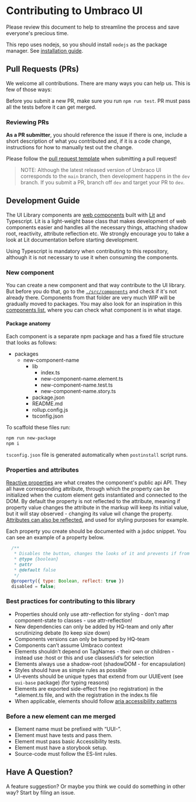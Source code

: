 # Contributing to Umbraco UI

Please review this document to help to streamline the process and save everyone's precious time.

This repo uses nodejs, so you should install `nodejs` as the package manager. See [installation guide](https://nodejs.org/en/).

## Pull Requests (PRs)

We welcome all contributions. There are many ways you can help us. This is few of those ways:

Before you submit a new PR, make sure you run `npm run test`. PR must pass all the tests before it can get merged.

### Reviewing PRs

**As a PR submitter**, you should reference the issue if there is one, include a short description of what you contributed and, if it is a code change, instructions for how to manually test out the change.

Please follow the [pull request template](PULL_REQUEST_TEMPLATE.md) when submitting a pull request!

> NOTE: Although the latest released version of Umbraco UI corresponds to the `main` branch, then development happens in the `dev` branch. If you submit a PR, branch off `dev` and target your PR to `dev`.

## Development Guide

The UI Library components are [web components](https://developer.mozilla.org/en-US/docs/Web/Web_Components) built with [Lit](https://lit.dev/) and Typescript. Lit is a light-weight base class that makes development of web components easier and handles all the necessary things, attaching shadow root, reactivity, attribute reflection etc. We strongly encourage you to take a look at Lit documentation before starting development.

Using Typescript is mandatory when contributing to this repository, although it is not necessary to use it when consuming the components.

### New component

You can create a new component and that way contribute to the UI library. But before you do that, go to the [`./src/components`](https://github.com/umbraco/Umbraco.UI/tree/dev/src/components) and check if it's not already there. Components from that folder are very much WIP will be gradually moved to packages. You may also look for an inspiration in this [components list](COMPONENTS.md), where you can check what component is in what stage.

#### Package anatomy

Each component is a separate npm package and has a fixed file structure that looks as follows:

- packages
  - new-component-name
    - lib
      - index.ts
      - new-component-name.element.ts
      - new-component-name.test.ts
      - new-component-name.story.ts
    - package.json
    - README.md
    - rollup.config.js
    - tsconfig.json

To scaffold these files run:

```sh
npm run new-package
npm i
```

`tsconfig.json` file is generated automatically when `postinstall` script runs.

### Properties and attributes

[Reactive properties](https://lit.dev/docs/components/properties/) are what creates the component's public api API. They all have corresponding attribute, through which the property can be initialized when the custom element gets instantiated and connected to the DOM. By default the property is not reflected to the attribute, meaning if property value changes the attribute in the markup will keep its initial value, but it will stay observed - changing its value wil change the property. [Attributes can also be reflected](https://lit.dev/docs/components/properties/#reflected-attributes), and used for styling purposes for example.

Each property you create should be documented with a jsdoc snippet. You can see an example of a property below.

```javascript
  /**
   * Disables the button, changes the looks of it and prevents if from emitting the click event
   * @type {boolean}
   * @attr
   * @default false
   */
  @property({ type: Boolean, reflect: true })
  disabled = false;
```

### Best practices for contributing to this library

- Properties should only use attr-reflection for styling - don’t map component-state to classes - use attr-reflection!
- New dependencies can only be added by HQ-team and only after scrutinizing debate (to keep size down)
- Components versions can only be bumped by HQ-team
- Components can’t assume Umbraco context
- Elements shouldn’t depend on TagNames - their own or children - instead use :host or this and use classes/id’s for selection
- Elements always use a shadow-root (shadowDOM - for encapsulation)
- Styles should have as simple rules as possible
- UI-events should be unique types that extend from our UUIEvent (see `uui-base` package) (for typing reasons)
- Elements are exported side-effect free (no registration) in the \*.element.ts file, and with the registration in the index.ts file
- When applicable, elements should follow [aria accessibility patterns](https://www.w3.org/TR/wai-aria-practices-1.1/#aria_ex)

### Before a new element can me merged

- Element name must be prefixed with “UUI-”.
- Element must have tests and pass them.
- Element must pass basic Accessibility tests.
- Element must have a storybook setup.
- Source-code must follow the ES-lint rules.

## Have A Question?

A feature suggestion? Or maybe you think we could do something in other way? Start by filing an issue.
